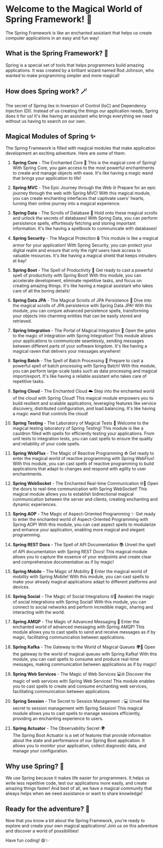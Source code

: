 # Welcome to the Magical World of Spring Framework! 🌼

The Spring Framework is like an enchanted assistant that helps us create computer applications in an easy and fun way!

## What is the Spring Framework? 🌱

Spring is a special set of tools that helps programmers build amazing applications. It was created by a brilliant wizard named Rod Johnson, who wanted to make programming simpler and more magical!

## How does Spring work? 🪄

The secret of Spring lies in Inversion of Control (IoC) and Dependency Injection (DI). Instead of us creating the things our application needs, Spring does it for us! It's like having an assistant who brings everything we need without us having to search on our own.

## Magical Modules of Spring ✨

The Spring Framework is filled with magical modules that make application development an exciting adventure. Here are some of them:

1. **Spring Core** - The Enchanted Core 🌟
   This is the magical core of Spring! With Spring Core, you gain access to the most powerful enchantments to create and manage objects with ease. It's like having a magic wand that brings your application to life!

2. **Spring MVC** - The Epic Journey through the Web 🌐
   Prepare for an epic journey through the web with Spring MVC! With this magical module, you can create enchanting interfaces that captivate users' hearts, turning their online journey into a magical experience.

3. **Spring Data** - The Scrolls of Database 💾
   Hold onto these magical scrolls and unlock the secrets of databases! With Spring Data, you can perform persistence spells, effortlessly fetching and storing important information. It's like having a spellbook to communicate with databases!

4. **Spring Security** - The Magical Protection 🔒
   This module is like a magical armor for your application! With Spring Security, you can protect your digital realm and ensure that only the right users have access to valuable resources. It's like having a magical shield that keeps intruders at bay!

5. **Spring Boot** - The Spell of Productivity 🚀
   Get ready to cast a powerful spell of productivity with Spring Boot! With this module, you can accelerate development, eliminate repetitive tasks, and focus on creating amazing things. It's like having a magical assistant who takes care of all the boring details!

6. **Spring Data JPA** - The Magical Scrolls of JPA Persistence 💾
   Dive into the magical scrolls of JPA persistence with Spring Data JPA! With this module, you can conjure advanced persistence spells, transforming your objects into charming entities that can be easily stored and retrieved.

7. **Spring Integration** - The Portal of Magical Integration 🔀
   Open the gates to the magic of integration with Spring Integration! This module allows your applications to communicate seamlessly, sending messages between different parts of your software kingdom. It's like having a magical raven that delivers your messages anywhere!

8. **Spring Batch** - The Spell of Batch Processing 🔄
   Prepare to cast a powerful spell of batch processing with Spring Batch! With this module, you can perform large-scale tasks such as data processing and magical import/export. It's like having a reliable assistant who takes care of repetitive tasks.

9. **Spring Cloud** - The Enchanted Cloud ☁️
   Step into the enchanted world of the cloud with Spring Cloud! This magical module empowers you to build resilient and scalable applications, leveraging features like service discovery, distributed configuration, and load balancing. It's like having a magic wand that controls the cloud!

10. **Spring Testing** - The Laboratory of Magical Tests 🧪
    Welcome to the magical testing laboratory of Spring Testing! This module is like a cauldron filled with spells for efficiently testing your applications. From unit tests to integration tests, you can cast spells to ensure the quality and reliability of your code spells.

11. **Spring WebFlux** - The Magic of Reactive Programming ♻️
    Get ready to enter the magical world of reactive programming with Spring WebFlux! With this module, you can cast spells of reactive programming to build applications that adapt to changes and respond with agility to user enchantments.

12. **Spring WebSocket** - The Enchanted Real-time Communication 🌐🔮
    Open the doors to real-time communication with Spring WebSocket! This magical module allows you to establish bidirectional magical communication between the server and clients, creating enchanting and dynamic experiences.

13. **Spring AOP** - The Magic of Aspect-Oriented Programming ✨
    Get ready to enter the enchanted world of Aspect-Oriented Programming with Spring AOP! With this module, you can cast aspect spells to modularize and enhance your application, enabling more magical and elegant programming.

14. **Spring REST Docs** - The Spell of API Documentation 📚
    Unveil the spell of API documentation with Spring REST Docs! This magical module allows you to capture the essence of your endpoints and create clear and comprehensive documentation as if by magic!

15. **Spring Mobile** - The Magic of Mobility 📱
    Enter the magical world of mobility with Spring Mobile! With this module, you can cast spells to make your already magical applications adapt to different platforms and devices.

16. **Spring Social** - The Magic of Social Integrations 🌐👥
    Awaken the magic of social integrations with Spring Social! With this module, you can connect to social networks and perform incredible magic, sharing and interacting with the world.

17. **Spring AMQP** - The Magic of Advanced Messaging 💌
    Enter the enchanted world of advanced messaging with Spring AMQP! This module allows you to cast spells to send and receive messages as if by magic, facilitating communication between applications.

18. **Spring Kafka** - The Gateway to the World of Magical Queues 🌍🔮
    Open the gateway to the world of magical queues with Spring Kafka! With this module, you can cast spells to consume and produce real-time messages, making communication between applications as if by magic!

19. **Spring Web Services** - The Magic of Web Services 💻🌐
    Discover the magic of web services with Spring Web Services! This module enables you to cast spells to create and consume enchanting web services, facilitating communication between applications.

20. **Spring Session** - The Secret to Session Management 💡💻
    Unveil the secret to session management with Spring Session! This magical module allows you to cast spells to manage sessions efficiently, providing an enchanting experience to users.

21. **Spring Actuator** - The Observability Secret 🌍  
    The Spring Boot Actuator is a set of features that provide information about the state and performance of our Spring Boot application. It allows you to monitor your application, collect diagnostic data, and manage your configuration.

## Why use Spring? 🌟

We use Spring because it makes life easier for programmers. It helps us write less repetitive code, test our applications more easily, and create amazing things faster! And best of all, we have a magical community that always helps when we need assistance or want to share knowledge!

## Ready for the adventure? 🚀

Now that you know a bit about the Spring Framework, you're ready to explore and create your own magical applications! Join us on this adventure and discover a world of possibilities!

Have fun coding! 😄✨
